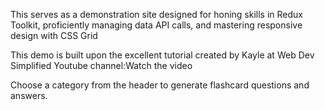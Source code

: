This serves as a demonstration site designed for honing skills in Redux Toolkit, proficiently managing data API calls, and mastering responsive design with CSS Grid

This demo is built upon the excellent tutorial created by Kayle at Web Dev Simplified Youtube channel:Watch the video

Choose a category from the header to generate flashcard questions and answers.
